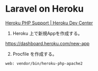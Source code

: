 # Laravel on Heroku 

[Heroku PHP Support \| Heroku Dev Center](https://devcenter.heroku.com/articles/php-support)


1. Heroku 上で新規Appを作成する。

https://dashboard.heroku.com/new-app

2. Procfile を作成する。

```
web: vendor/bin/heroku-php-apache2
```

